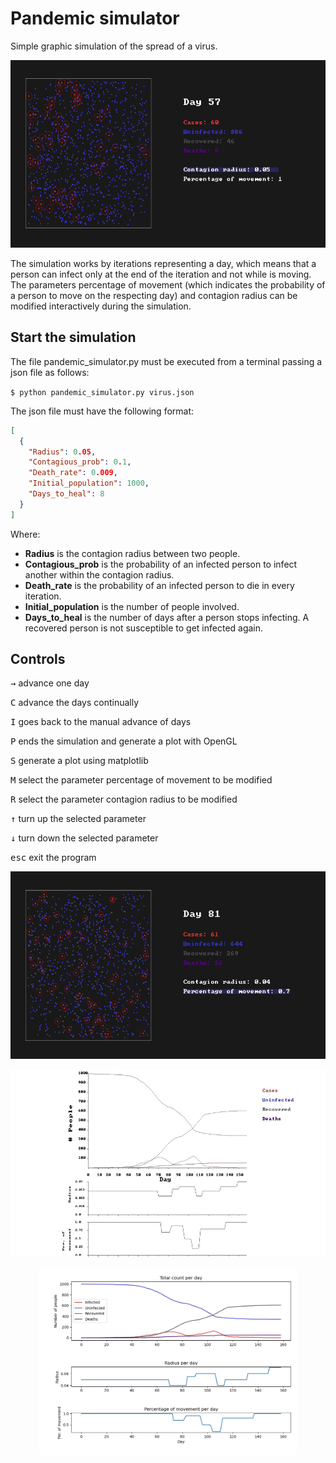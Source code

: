 # Pandemic simulator

Simple graphic simulation of the spread of a virus. 

<p align="center">
  <img src="https://github.com/MarioA-PM/Pandemic-simulator/blob/main/resources/gameIm/f1.jpg" height="300"/>
</p>

The simulation works by iterations representing a day, which means that a person can infect only at the end of the iteration and not while is moving. The parameters percentage of movement (which indicates the probability of a person to move on the respecting day) and contagion radius can be modified interactively during the simulation.

## Start the simulation

The file pandemic_simulator.py must be executed from a terminal passing a json file as follows:

``$ python pandemic_simulator.py virus.json``

The json file must have the following format:

```json
[
  {
    "Radius": 0.05,
    "Contagious_prob": 0.1,
    "Death_rate": 0.009,
    "Initial_population": 1000,
    "Days_to_heal": 8
  }
]
```

Where:

* **Radius** is the contagion radius between two people.
* **Contagious_prob** is the probability of an infected person to infect another within the contagion radius. 
* **Death_rate** is the probability of an infected person to die in every iteration.
* **Initial_population** is the number of people involved.
* **Days_to_heal** is the number of days after a person stops infecting. A recovered person is not susceptible to get infected again.

## Controls

<kbd class="text-bold hx_text-body">→</kbd> advance one day

<kbd class="text-bold hx_text-body">C</kbd> advance the days continually

<kbd class="text-bold hx_text-body">I</kbd> goes back to the manual advance of days

<kbd class="text-bold hx_text-body">P</kbd> ends the simulation and generate a plot with OpenGL

<kbd class="text-bold hx_text-body">S</kbd> generate a plot using matplotlib

<kbd class="text-bold hx_text-body">M</kbd> select the parameter percentage of movement to be modified

<kbd class="text-bold hx_text-body">R</kbd> select the parameter contagion radius to be modified

<kbd class="text-bold hx_text-body">↑</kbd> turn up the selected parameter

<kbd class="text-bold hx_text-body">↓</kbd> turn down the selected parameter

<kbd class="text-bold hx_text-body">esc</kbd> exit the program

<p align="center">
  <img src="https://github.com/MarioA-PM/Pandemic-simulator/blob/main/resources/gameIm/f2.jpg" height="300"/>
</p>

<p align="center">
  <img src="https://github.com/MarioA-PM/Pandemic-simulator/blob/main/resources/gameIm/f3.jpg" height="300"/>
</p>

<p align="center">
  <img src="https://github.com/MarioA-PM/Pandemic-simulator/blob/main/resources/gameIm/Figure_1.jpeg" height="300"/>
</p>
